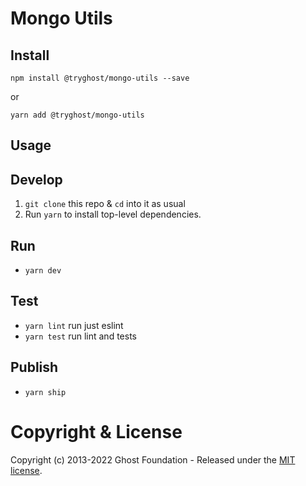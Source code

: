 # Mongo Utils

## Install

`npm install @tryghost/mongo-utils --save`

or

`yarn add @tryghost/mongo-utils`


## Usage


## Develop

1. `git clone` this repo & `cd` into it as usual
2. Run `yarn` to install top-level dependencies.


## Run

- `yarn dev`


## Test

- `yarn lint` run just eslint
- `yarn test` run lint and tests


## Publish

- `yarn ship`


# Copyright & License

Copyright (c) 2013-2022 Ghost Foundation - Released under the [MIT license](LICENSE).
